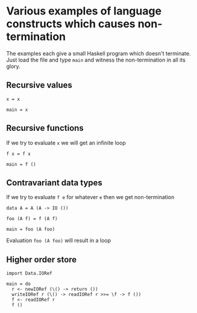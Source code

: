 Various examples of language constructs which causes non-termination
====================================================================

The examples each give a small Haskell program which doesn't
terminate. Just load the file and type `main` and witness the
non-termination in all its glory.

Recursive values
----------------

~~~ {.haskell file="Val.hs"}
x = x

main = x
~~~

Recursive functions
-------------------

If we try to evaluate `x` we will get an infinite loop

~~~ {.haskell file="Fun.hs"}
f x = f x

main = f ()
~~~

Contravariant data types
------------------------

If we try to evaluate `f e` for whatever `e` then we get non-termination

~~~ {.haskell file="Data.hs"}
data A = A (A -> IO ())

foo (A f) = f (A f)

main = foo (A foo)
~~~

Evaluation `foo (A foo)` will result in a loop

Higher order store
------------------

~~~ {.haskell file="Store.hs"}
import Data.IORef

main = do
  r <- newIORef (\() -> return ())
  writeIORef r (\() -> readIORef r >>= \f -> f ())
  f <- readIORef r
  f ()
~~~
